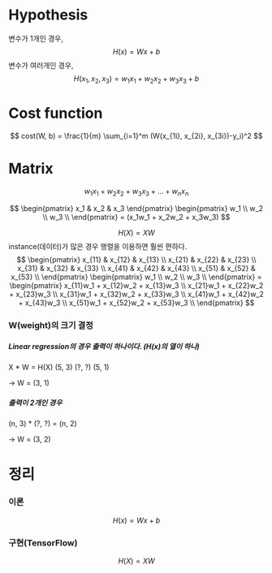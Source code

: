 # Hypothesis

변수가 1개인 경우,
$$
H(x) = Wx + b
$$
변수가 여러개인 경우,
$$
H(x_1, x_2, x_3) = 
w_1x_1 +
w_2x_2 +
w_3x_3 +
b
$$

# Cost function

$$
cost(W, b) = 
\frac{1}{m} 
\sum_{i=1}^m 
(W(x_{1i}, x_{2i}, x_{3i})-y_i)^2
$$

# Matrix
$$
w_1x_1 + w_2x_2 + w_3x_3 + ... +  w_nx_n
$$

$$
\begin{pmatrix}
x_1 & x_2 & x_3
\end{pmatrix}
\begin{pmatrix}
w_1 \\
w_2 \\
w_3 \\
\end{pmatrix} =
(x_1w_1 + x_2w_2 + x_3w_3)
$$

$$
H(X) = XW
$$
instance(데이터)가 많은 경우 행렬을 이용하면 훨씬 편하다.
$$
\begin{pmatrix}
x_{11} & x_{12} & x_{13} \\
x_{21} & x_{22} & x_{23} \\
x_{31} & x_{32} & x_{33} \\
x_{41} & x_{42} & x_{43} \\
x_{51} & x_{52} & x_{53} \\
\end{pmatrix}
\begin{pmatrix}
w_1 \\
w_2 \\
w_3 \\
\end{pmatrix} =
\begin{pmatrix}
x_{11}w_1 + x_{12}w_2 + x_{13}w_3 \\
x_{21}w_1 + x_{22}w_2 + x_{23}w_3 \\
x_{31}w_1 + x_{32}w_2 + x_{33}w_3 \\
x_{41}w_1 + x_{42}w_2 + x_{43}w_3 \\
x_{51}w_1 + x_{52}w_2 + x_{53}w_3 \\
\end{pmatrix}
$$
### W(weight)의 크기 결정

##### Linear regression의 경우 출력이 하나이다. (H(x)의 열이 하나)

   X   *   W   =   H(X)
(5, 3)   (?, ?)     (5, 1)

-> W = (3, 1)

##### 출력이 2개인 경우

(n, 3) * (?, ?) = (n, 2)

-> W = (3, 2)

# 정리

### 이론
$$
H(x) = Wx + b
$$
### 구현(TensorFlow)
$$
H(X)=XW
$$


